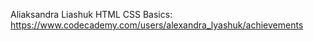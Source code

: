 Aliaksandra Liashuk
HTML CSS Basics: https://www.codecademy.com/users/alexandra_lyashuk/achievements

